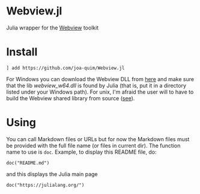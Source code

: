 # Webview.jl
Julia wrapper for the [Webview](https://github.com/zserge/webview) toolkit

Install
=======

    ] add https://github.com/joa-quim/Webview.jl

For Windows you can download the Webview DLL from [here](http://w3.ualg.pt/~jluis/ftp/webview_w64.dll)
and make sure that the lib *webview_w64.dll* is found by Julia (that is, put it in a directory listed
under your Windows path). For unix, I'm afraid the user will to have to build the Webview shared library
from source ([see](https://github.com/zserge/webview#getting-started-1)).

Using
=====

You can call Markdown files or URLs but for now the Markdown files must be provided with the full
file name (or files in current dir). The function name to use is ``doc``. Example, to display this
README file, do:

    doc("README.md")

and this displays the Julia main page

    doc("https://julialang.org/")
